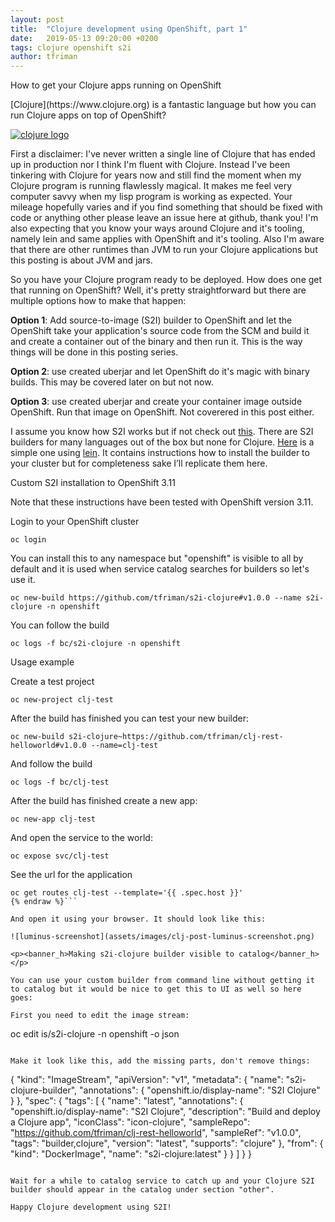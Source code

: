 ```yaml
---
layout: post
title:  "Clojure development using OpenShift, part 1"
date:   2019-05-13 09:20:00 +0200
tags: clojure openshift s2i
author: tfriman
---
```


<p><banner_h>How to get your Clojure apps running on OpenShift</banner_h></p>
[Clojure](https://www.clojure.org) is a fantastic language but how you
can run Clojure apps on top of OpenShift?

[![clojure logo](https://www.clojure.org/images/clojure-logo-120b.png)](https://www.clojure.org)

First a disclaimer: I've never written a single line of Clojure that
has ended up in production nor I think I'm fluent with
Clojure. Instead I've been tinkering with Clojure for years now and
still find the moment when my Clojure program is running flawlessly
magical. It makes me feel very computer savvy when my lisp program is
working as expected. Your mileage hopefully varies and if you find
something that should be fixed with code or anything other please
leave an issue here at github, thank you! I'm also expecting that you
know your ways around Clojure and it's tooling, namely lein and same
applies with OpenShift and it's tooling. Also I'm aware that there are
other runtimes than JVM to run your Clojure applications but this
posting is about JVM and jars.

So you have your Clojure program ready to be deployed. How does one
get that running on OpenShift? Well, it's pretty straightforward but
there are multiple options how to make that happen:

<b>Option 1</b>: Add source-to-image (S2I) builder to OpenShift and let the
OpenShift take your application's source code from the SCM and build
it and create a container out of the binary and then run it. This is
the way things will be done in this posting series.

<b>Option 2</b>: use created uberjar and let OpenShift do it's magic with
binary builds. This may be covered later on but not now.

<b>Option 3</b>: use created uberjar and create your container image outside OpenShift. Run that image on OpenShift. Not coverered in this post either.

I assume you know how S2I works but if not check out
[this](https://github.com/openshift/source-to-image). There are S2I
builders for many languages out of the box but none for
Clojure. [Here](https://github.com/tfriman/s2i-clojure) is a simple
one using [lein](https://leiningen.org). It contains instructions how
to install the builder to your cluster but for completeness sake I’ll replicate them here.

<p><banner_h>Custom S2I installation to OpenShift 3.11</banner_h></p>

Note that these instructions have been tested with OpenShift version
3.11.

Login to your OpenShift cluster

```
oc login
```

You can install this to any namespace but "openshift" is visible to all by default and it is used when service catalog searches for builders so let's use it.

```
oc new-build https://github.com/tfriman/s2i-clojure#v1.0.0 --name s2i-clojure -n openshift
```

You can follow the build

```
oc logs -f bc/s2i-clojure -n openshift
```

<p><banner_h>Usage example</banner_h></p>

Create a test project

```
oc new-project clj-test
```

After the build has finished you can test your new builder:

```
oc new-build s2i-clojure~https://github.com/tfriman/clj-rest-helloworld#v1.0.0 --name=clj-test
```

And follow the build

```
oc logs -f bc/clj-test
```

After the build has finished create a new app:

```
oc new-app clj-test
```

And open the service to the world:

```
oc expose svc/clj-test
```

See the url for the application

```{% raw %}
oc get routes clj-test --template='{{ .spec.host }}'
{% endraw %}```

And open it using your browser. It should look like this:

![luminus-screenshot](assets/images/clj-post-luminus-screenshot.png)

<p><banner_h>Making s2i-clojure builder visible to catalog</banner_h></p>

You can use your custom builder from command line without getting it
to catalog but it would be nice to get this to UI as well so here
goes:

First you need to edit the image stream:

```
oc edit is/s2i-clojure -n openshift -o json
```

Make it look like this, add the missing parts, don't remove things:

```
{
    "kind": "ImageStream",
    "apiVersion": "v1",
    "metadata": {
	"name": "s2i-clojure-builder",
	"annotations": {
	    "openshift.io/display-name": "S2I Clojure"
	}
    },
    "spec": {
	"tags": [
	    {
		"name": "latest",
		"annotations": {
		    "openshift.io/display-name": "S2I Clojure",
		    "description": "Build and deploy a Clojure app",
		    "iconClass": "icon-clojure",
		    "sampleRepo": "https://github.com/tfriman/clj-rest-helloworld",
		    "sampleRef": "v1.0.0",
		    "tags": "builder,clojure",
		    "version": "latest",
		    "supports": "clojure"
		},
		"from": {
		    "kind": "DockerImage",
		    "name": "s2i-clojure:latest"
		}
	    }
	]
    }
}

```

Wait for a while to catalog service to catch up and your Clojure S2I
builder should appear in the catalog under section "other".

Happy Clojure development using S2I!

